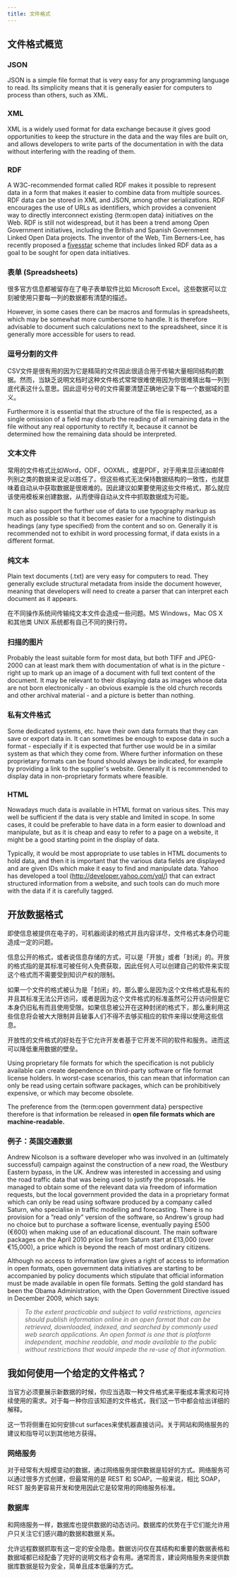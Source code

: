 ```yaml
---
title: 文件格式
---
```


## 文件格式概览

### JSON

JSON is a simple file format that is very easy for any programming language to read. Its simplicity means that it is generally easier for computers to process than others, such as XML.

### XML

XML is a widely used format for data exchange because it gives good opportunities to keep the structure in the data and the way files are built on, and allows developers to write parts of the documentation in with the data without interfering with the reading of them.

### RDF

A W3C-recommended format called RDF makes it possible to represent data in a form that makes it easier to combine data from multiple sources. RDF data can be stored in XML and JSON, among other serializations. RDF encourages the use of URLs as identifiers, which provides a convenient way to directly interconnect existing {term:open data} initiatives on the Web. RDF is still not widespread, but it has been a trend among Open Government initiatives, including the British and Spanish Government Linked Open Data projects. The inventor of the Web, Tim Berners-Lee, has recently proposed a [fivesstar](http://lab.linkeddata.deri.ie/2010/star-scheme-by-example/) scheme that includes linked RDF data as a goal to be sought for open data initiatives.

### 表单 (Spreadsheets)

很多官方信息都被留存在了电子表单软件比如 Microsoft Excel。这些数据可以立刻被使用只要每一列的数据都有清楚的描述。

However, in some cases there can be macros and formulas in spreadsheets, which may be somewhat more cumbersome to handle. It is therefore advisable to document such calculations next to the spreadsheet, since it is generally more accessible for users to read.

### 逗号分割的文件

CSV文件是很有用的因为它是精简的文件因此很适合用于传输大量相同结构的数据。然而，当缺乏说明文档时这种文件格式常常很难使用因为你很难猜出每一列到底代表这什么意思。因此逗号分号的文件需要清楚正确地记录下每一个数据域的意义。

Furthermore it is essential that the structure of the file is respected, as a single omission of a field may disturb the reading of all remaining data in the file without any real opportunity to rectify it, because it cannot be determined how the remaining data should be interpreted.

### 文本文件

常用的文件格式比如Word，ODF，OOXML，或是PDF，对于用来显示诸如邮件列别之类的数据来说足以胜任了。但这些格式无法保持数据结构的一致性，也就意味着自动从中获取数据是很艰难的。因此建议如果要使用这些文件格式，那么就应该使用模板来创建数据，从而使得自动从文件中抓取数据成为可能。

It can also support the further use of data to use typography markup as much as possible so that it becomes easier for a machine to distinguish headings (any type specified) from the content and so on. Generally it is recommended not to exhibit in word processing format, if data exists in a different format.

### 纯文本

Plain text documents (.txt) are very easy for computers to read. They generally exclude structural metadata from inside the document however, meaning that developers will need to create a parser that can interpret each document as it appears.

在不同操作系统间传输纯文本文件会造成一些问题。MS Windows，Mac OS X 和其他类 UNIX 系统都有自己不同的换行符。

### 扫描的图片

Probably the least suitable form for most data, but both TIFF and JPEG-2000 can at least mark them with documentation of what is in the picture - right up to mark up an image of a document with full text content of the document. It may be relevant to their displaying data as images whose data are not born electronically - an obvious example is the old church records and other archival material - and a picture is better than nothing.

### 私有文件格式

Some dedicated systems, etc. have their own data formats that they can save or export data in. It can sometimes be enough to expose data in such a format - especially if it is expected that further use would be in a similar system as that which they come from. Where further information on these proprietary formats can be found should always be indicated, for example by providing a link to the supplier's website. Generally it is recommended to display data in non-proprietary formats where feasible.

### HTML

Nowadays much data is available in HTML format on various sites. This may well be sufficient if the data is very stable and limited in scope. In some cases, it could be preferable to have data in a form easier to download and manipulate, but as it is cheap and easy to refer to a page on a website, it might be a good starting point in the display of data.

Typically, it would be most appropriate to use tables in HTML documents to hold data, and then it is important that the various data fields are displayed and are given IDs which make it easy to find and manipulate data. Yahoo has developed a tool (<http://developer.yahoo.com/yql/>) that can extract structured information from a website, and such tools can do much more with the data if it is carefully tagged.

## 开放数据格式

即使信息被提供在电子的，可机器阅读的格式并且内容详尽，文件格式本身仍可能造成一定的问题。

信息公开的格式，或者说信息存储的方式，可以是「开放」或者「封闭」的。开放的格式指的是其标准可被任何人免费获取，因此任何人可以创建自己的软件来实现这个格式而不需要受到知识产权的限制。

如果一个文件的格式被认为是「封闭」的，那么要么是因为这个文件格式是私有的并且其标准无法公开访问，或者是因为这个文件格式的标准虽然可公开访问但是它本身仍旧私有而且使用受限。如果信息被公开在这种封闭的格式下，那么重利用这些信息将会被大大限制并且破事人们不得不去够买相应的软件来得以使用这些信息。

开放性的文件格式的好处在于它允许开发者基于它开发不同的软件和服务。进而这可以降低重用数据的壁垒。

Using proprietary file formats for which the specification is not publicly available can create dependence on third-party software or file format license holders. In worst-case scenarios, this can mean that information can only be read using certain software packages, which can be prohibitively expensive, or which may become obsolete.

The preference from the {term:open government data} perspective therefore is that information be released in **open file formats which are machine-readable.**

### 例子：英国交通数据

Andrew Nicolson is a software developer who was involved in an (ultimately successful) campaign against the construction of a new road, the Westbury Eastern bypass, in the UK. Andrew was interested in accessing and using the road traffic data that was being used to justify the proposals. He managed to obtain some of the relevant data via freedom of information requests, but the local government provided the data in a proprietary format which can only be read using software produced by a company called Saturn, who specialise in traffic modelling and forecasting. There is no provision for a “read only” version of the software, so Andrew's group had no choice but to purchase a software license, eventually paying £500 (€600) when making use of an educational discount. The main software packages on the April 2010 price list from Saturn start at £13,000 (over €15,000), a price which is beyond the reach of most ordinary citizens.

Although no access to information law gives a right of access to information in open formats, open government data initiatives are starting to be accompanied by policy documents which stipulate that official information must be made available in open file formats. Setting the gold standard has been the Obama Administration, with the Open Government Directive issued in December 2009, which says:

> *To the extent practicable and subject to valid restrictions, agencies should publish information online in an open format that can be retrieved, downloaded, indexed, and searched by commonly used web search applications. An open format is one that is platform independent, machine readable, and made available to the public without restrictions that would impede the re-use of that information.*

## 我如何使用一个给定的文件格式？

当官方必须要展示新数据的时候，你应当选取一种文件格式来平衡成本需求和可持续使用的需求。对于每一种你应该知道的文件格式，我们这一节中都会给出详细的解释。

这一节将侧重在如何安排cut surfaces来使机器直接访问。关于网站和网络服务的建议和指导可以到其他地方获得。

### 网络服务

对于经常有大规模变动的数据，通过网络服务提供数据是较好的方式。网络服务可以通过很多方式创建，但最常用的是 REST 和 SOAP。一般来说，相比 SOAP，REST 服务更容易开发和使用因此它是较常用的网络服务标准。

### 数据库

和网络服务一样，数据库也提供数据的动态访问。数据库的优势在于它们能允许用户只关注它们感兴趣的数据和数据关系。

允许远程数据抓取有这一定的安全隐患。数据访问仅在其结构和重要的数据表格和数据域都已经配备了完好的说明文档才会有用。通常而言，建设网络服务来提供数据库数据是较为安全，简单且成本低廉的方式。